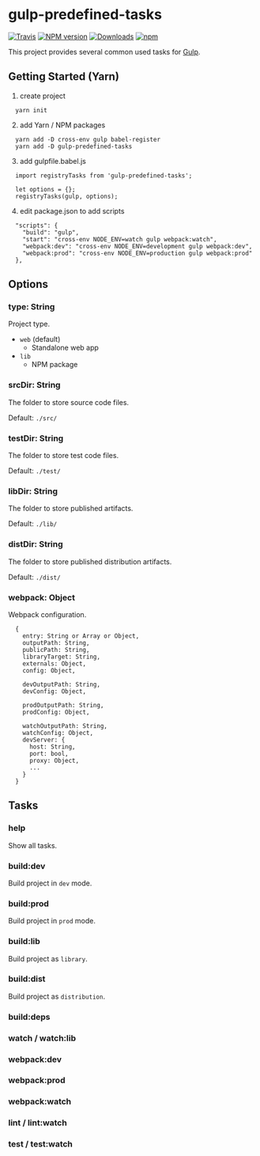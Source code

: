 # gulp-predefined-tasks

[![Travis][build-badge]][build]
[![NPM version][npm-image]][npm-url]
[![Downloads][downloads-image]][npm-url]
[![npm][npm-badge]][npm]

This project provides several common used tasks for [Gulp][gulp].

## Getting Started (Yarn)

1. create project

```
  yarn init
```

2. add Yarn / NPM packages

```
  yarn add -D cross-env gulp babel-register
  yarn add -D gulp-predefined-tasks
```

3. add gulpfile.babel.js

```
  import registryTasks from 'gulp-predefined-tasks';

  let options = {};
  registryTasks(gulp, options);
```

4. edit package.json to add scripts

```
  "scripts": {
    "build": "gulp",
    "start": "cross-env NODE_ENV=watch gulp webpack:watch",
    "webpack:dev": "cross-env NODE_ENV=development gulp webpack:dev",
    "webpack:prod": "cross-env NODE_ENV=production gulp webpack:prod"
  },
```

## Options

### type: String

Project type.

- `web` (default)
  - Standalone web app
- `lib`
  - NPM package

### srcDir: String

The folder to store source code files.

Default: `./src/`

### testDir: String

The folder to store test code files.

Default: `./test/`

### libDir: String

The folder to store published artifacts.

Default: `./lib/`

### distDir: String

The folder to store published distribution artifacts.

Default: `./dist/`

### webpack: Object

Webpack configuration.

```
  {
    entry: String or Array or Object,
    outputPath: String,
    publicPath: String,
    libraryTarget: String,
    externals: Object,
    config: Object,

    devOutputPath: String,
    devConfig: Object,

    prodOutputPath: String,
    prodConfig: Object,

    watchOutputPath: String,
    watchConfig: Object,
    devServer: {
      host: String,
      port: bool,
      proxy: Object,
      ...
    }
  }
```

## Tasks

### help

Show all tasks.

### build:dev

Build project in `dev` mode.

### build:prod

Build project in `prod` mode.

### build:lib

Build project as `library`.

### build:dist

Build project as `distribution`.

### build:deps

### watch / watch:lib

### webpack:dev

### webpack:prod

### webpack:watch

### lint / lint:watch

### test / test:watch

[build-badge]: https://travis-ci.org/zhengcan/gulp-predefined-tasks.svg?branch=master
[build]: https://travis-ci.org/zhengcan/gulp-predefined-tasks
[downloads-image]: https://img.shields.io/npm/dm/gulp-predefined-tasks.svg
[npm-image]: https://img.shields.io/npm/v/gulp-predefined-tasks.svg
[npm-url]: https://www.npmjs.com/package/gulp-predefined-tasks
[npm-badge]: https://badge.fury.io/js/gulp-predefined-tasks.svg
[npm]: http://badge.fury.io/js/gulp-predefined-tasks
[gulp]: http://github.com/gulpjs/gulp
